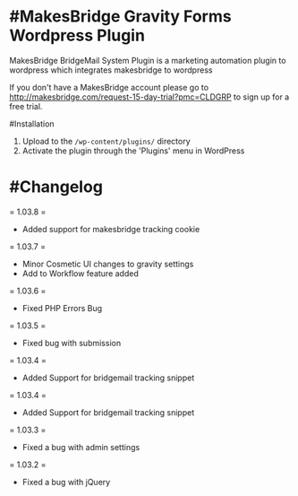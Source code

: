 #MakesBridge Gravity Forms Wordpress Plugin
=======

MakesBridge BridgeMail System Plugin is a marketing automation plugin to wordpress which integrates makesbridge to wordpress

If you don't have a MakesBridge account please go to http://makesbridge.com/request-15-day-trial?pmc=CLDGRP to sign up for a free trial.


#Installation

1. Upload to the `/wp-content/plugins/` directory
2. Activate the plugin through the 'Plugins' menu in WordPress


#Changelog
=======

= 1.03.8 =

* Added support for makesbridge tracking cookie

= 1.03.7 =

* Minor Cosmetic UI changes to gravity settings
* Add to Workflow feature added

= 1.03.6 =

* Fixed PHP Errors Bug

= 1.03.5 =

* Fixed bug with submission

= 1.03.4 =

* Added Support for bridgemail tracking snippet

= 1.03.4 =

* Added Support for bridgemail tracking snippet

= 1.03.3 =

* Fixed a bug with admin settings

= 1.03.2 = 

* Fixed a bug with jQuery


